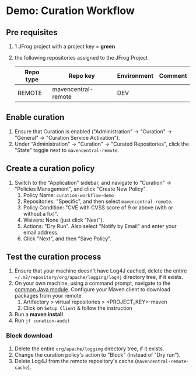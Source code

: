 # Demo: Curation Workflow

## Pre requisites

1. 1 JFrog project with a project key = **green**
2. the following repositories assigned to the JFrog Project

    Repo type | Repo key | Environment | Comment
    ---|---|--- |---
    REMOTE | mavencentral-remote | DEV |

## Enable curation

1. Ensure that Curation is enabled ("Administration" -> "Curation" -> "General" -> "Curation Service Activation").
2. Under "Administration" -> "Curation" -> "Curated Repositories", click the "State" toggle next to `mavencentral-remote`.

## Create a curation policy

1. Switch to the "Application" sidebar, and navigate to "Curation" -> "Policies Management", and click "Create New Policy".
   1. Policy Name: `curation-workflow-demo`
   2. Repositories: "Specific", and then select `mavencentral-remote`.
   3. Policy Condition: "CVE with CVSS score of 9 or above (with or without a fix)".
   4. Waivers: None (just click "Next").
   5. Actions: "Dry Run". Also select "Notify by Email" and enter your email address.
   6. Click "Next", and then "Save Policy".

## Test the curation process

1. Ensure that your machine doesn't have Log4J cached, delete the entire `~/.m2/repository/org/apache/logging/log4j` directory tree, if it exists.
2. On your own machine, using a command prompt, navigate to the [common Java module](../../common/java).       Configure your Maven client to download packages from your remote
    1. Artifactory > virtual repositories > <PROJECT_KEY>-maven
    2. Click on  `Setup Client` & follow the instruction
3. Run a **maven install**
4. Run ```jf curation-audit```

### Block download

1. Delete the entire `org/apache/logging` directory tree, if it exists.
2. Change the curation policy's action to "Block" (instead of "Dry run").
3. Delete Log4J from the remote repository's cache (`mavencentral-remote-cache`).
